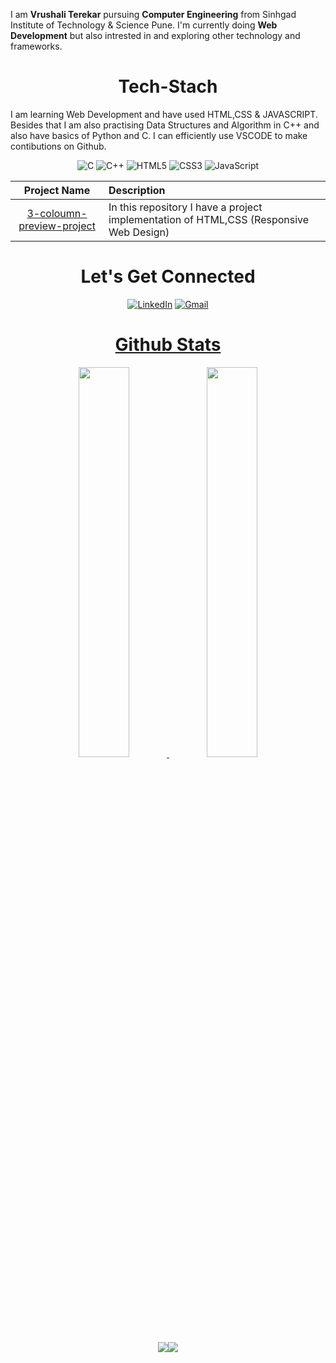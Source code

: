 I am <b>Vrushali Terekar</b> pursuing <b>Computer Engineering</b> from Sinhgad Institute of Technology & Science Pune. I'm currently doing <b>Web Development</b>  but also intrested in and exploring other technology and frameworks.

<h1 align="center">Tech-Stach</h1>

I am learning Web Development and have used HTML,CSS & JAVASCRIPT. Besides that I am also practising Data Structures and Algorithm in C++ and also have basics of Python and C. I can efficiently use VSCODE to make contibutions on Github.

<p align="center"> 
<img alt="C" src="https://img.shields.io/badge/c-%2300599C.svg?&style=for-the-badge&logo=c&logoColor=white" />
<img alt="C++" src="https://img.shields.io/badge/c++-%2300599C.svg?&style=for-the-badge&logo=c%2B%2B&ogoColor=white" />
<img alt="HTML5" src="https://img.shields.io/badge/html5-%23E34F26.svg?&style=for-the-badge&logo=html5&logoColor=white" />
 <img alt="CSS3" src="https://img.shields.io/badge/css3-%231572B6.svg?&style=for-the-badge&logo=css3&logoColor=white" />
 <img alt="JavaScript" src="https://img.shields.io/badge/javascript-%23323330.svg?&style=for-the-badge&logo=javascript&logoColor=%23F7DF1E" />
</p>

| Project Name      | Description | 
| :---:        |    :----   |  
| [3-coloumn-preview-project](https://vrushalit.github.io/3-column-preview-component/)     | In this repository I have a project implementation of HTML,CSS (Responsive Web Design)

<h1 align="center">Let's Get Connected</h1>
<div align="center">


<a  href="https://www.linkedin.com/in/vrushali-terekar/" target="_blank"><img alt="LinkedIn" src="https://img.shields.io/badge/linkedin%20-%230077B5.svg?&style=for-the-badge&logo=linkedin&logoColor=white" /></a>
<a href="mailto:vrushaliterekar22@gmail.com"><img  alt="Gmail" src="https://img.shields.io/badge/Gmail-D14836?style=for-the-badge&logo=gmail&logoColor=white" />
</div>


<h1 align="center">Github Stats</h1>
 <div align="center" >
<img width="40%" src="https://github-readme-stats.vercel.app/api?username=vrushalit&show_icons=true"> <img width="40%" src="https://github-readme-stats.vercel.app/api/top-langs/?username=vrushalit&layout=compact">
</div> 
<div align="center">
 <img src="https://github-readme-streak-stats.herokuapp.com/?user=rohan-kulkarni-25&)"><img src="https://activity-graph.herokuapp.com/graph?username=vrushalit&bg_color=FFFFFF&color=000000&line=000000&point=00FF00"></div>